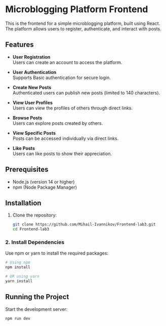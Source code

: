 # Microblogging Platform Frontend

This is the frontend for a simple microblogging platform, built using React. The platform allows users to register, authenticate, and interact with posts.

## Features

- **User Registration**  
  Users can create an account to access the platform.

- **User Authentication**  
  Supports Basic authentication for secure login.

- **Create New Posts**  
  Authenticated users can publish new posts (limited to 140 characters).

- **View User Profiles**  
  Users can view the profiles of others through direct links.

- **Browse Posts**  
  Users can explore posts created by others.

- **View Specific Posts**  
  Posts can be accessed individually via direct links.

- **Like Posts**  
  Users can like posts to show their appreciation.

## Prerequisites

- Node.js (version 14 or higher)
- npm (Node Package Manager)

## Installation

1. Clone the repository:
   ```bash
   git clone https://github.com/Mihail-Ivannikov/Frontend-lab3.git
   cd Frontend-lab3
### 2. Install Dependencies
Use npm or yarn to install the required packages:

```bash
# Using npm
npm install

# OR using yarn
yarn install
```
## Running the Project
Start the development server:
   ```bash
   npm run dev
   ```
